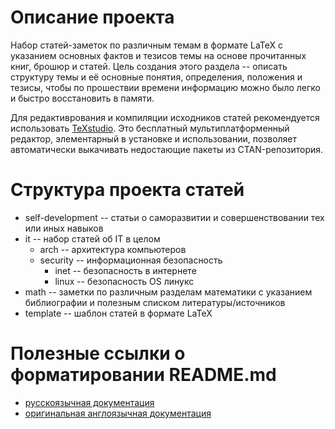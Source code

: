 # Описание проекта

Набор статей-заметок по различным темам в формате LaTeX с указанием основных фактов и тезисов темы на основе прочитанных книг, брошюр и статей. Цель создания этого раздела -- описать структуру темы и её основные понятия, определения, положения и тезисы, чтобы по прошествии времени информацию можно было легко и быстро восстановить в памяти. 

Для редактиврования и компиляции исходников статей рекомендуется использовать [TeXstudio](https://www.texstudio.org/). Это бесплатный мультиплатформенный редактор, элементарный в установке и использовании, позволяет автоматически выкачивать недостающие пакеты из CTAN-репозитория.

# Структура проекта статей

- self-development -- статьи о саморазвитии и совершенствовании тех или иных навыков
- it -- набор статей об IT в целом
  - arch -- архитектура компьютеров
  - security -- информационная безопасность
    - inet  -- безопасность в интернете
    - linux -- безопасность OS линукс     
- math -- заметки по различным разделам математики с указанием библиографии и полезным списком литературы/источников
- template -- шаблон статей в формате LaTeX

# Полезные ссылки о форматировании README.md

* [русскоязычная документация](https://github.com/GnuriaN/format-README/blob/master/README.md)
* [оригинальная англоязычная документация](https://docs.github.com/en/get-started/writing-on-github/getting-started-with-writing-and-formatting-on-github/basic-writing-and-formatting-syntax)
